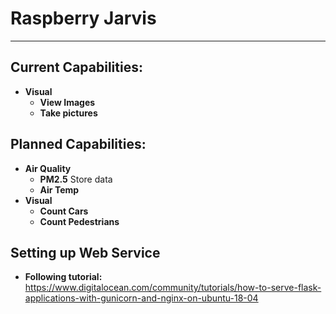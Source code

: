 # Raspberry Jarvis

************************************************************

## Current Capabilities:
* **Visual**
    * **View Images**
    * **Take pictures**

## Planned Capabilities:
* **Air Quality**
    * **PM2.5** Store data
    * **Air Temp**
* **Visual**
    * **Count Cars**
    * **Count Pedestrians**

## Setting up Web Service
* **Following tutorial:** https://www.digitalocean.com/community/tutorials/how-to-serve-flask-applications-with-gunicorn-and-nginx-on-ubuntu-18-04
